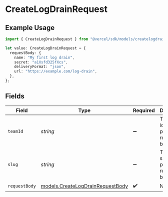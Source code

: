 # CreateLogDrainRequest

## Example Usage

```typescript
import { CreateLogDrainRequest } from "@vercel/sdk/models/createlogdrainop.js";

let value: CreateLogDrainRequest = {
  requestBody: {
    name: "My first log drain",
    secret: "a1Xsfd325fXcs",
    deliveryFormat: "json",
    url: "https://example.com/log-drain",
  },
};
```

## Fields

| Field                                                                      | Type                                                                       | Required                                                                   | Description                                                                |
| -------------------------------------------------------------------------- | -------------------------------------------------------------------------- | -------------------------------------------------------------------------- | -------------------------------------------------------------------------- |
| `teamId`                                                                   | *string*                                                                   | :heavy_minus_sign:                                                         | The Team identifier to perform the request on behalf of.                   |
| `slug`                                                                     | *string*                                                                   | :heavy_minus_sign:                                                         | The Team slug to perform the request on behalf of.                         |
| `requestBody`                                                              | [models.CreateLogDrainRequestBody](../models/createlogdrainrequestbody.md) | :heavy_check_mark:                                                         | N/A                                                                        |